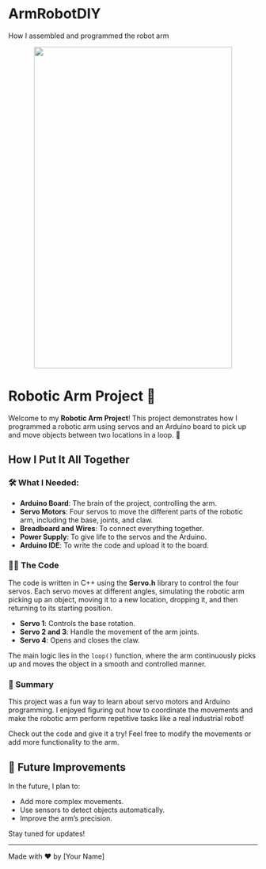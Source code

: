 # ArmRobotDIY
How I assembled and programmed the robot arm

<p align="center">
  <img width="400" height="650" src="https://github.com/igorotari/ArmRobotDIY/blob/main/94i0qr.gif">
</p>

# Robotic Arm Project 🤖

Welcome to my **Robotic Arm Project**! This project demonstrates how I programmed a robotic arm using servos and an Arduino board to pick up and move objects between two locations in a loop. 🚀

## How I Put It All Together

### 🛠 What I Needed:
- **Arduino Board**: The brain of the project, controlling the arm.
- **Servo Motors**: Four servos to move the different parts of the robotic arm, including the base, joints, and claw.
- **Breadboard and Wires**: To connect everything together.
- **Power Supply**: To give life to the servos and the Arduino.
- **Arduino IDE**: To write the code and upload it to the board.

### 👨‍💻 The Code
The code is written in C++ using the **Servo.h** library to control the four servos. Each servo moves at different angles, simulating the robotic arm picking up an object, moving it to a new location, dropping it, and then returning to its starting position.

- **Servo 1**: Controls the base rotation.
- **Servo 2 and 3**: Handle the movement of the arm joints.
- **Servo 4**: Opens and closes the claw.

The main logic lies in the `loop()` function, where the arm continuously picks up and moves the object in a smooth and controlled manner.

### 📜 Summary
This project was a fun way to learn about servo motors and Arduino programming. I enjoyed figuring out how to coordinate the movements and make the robotic arm perform repetitive tasks like a real industrial robot!

Check out the code and give it a try! Feel free to modify the movements or add more functionality to the arm.

## 🚀 Future Improvements
In the future, I plan to:
- Add more complex movements.
- Use sensors to detect objects automatically.
- Improve the arm’s precision.

Stay tuned for updates!

---
Made with ❤️ by [Your Name]
